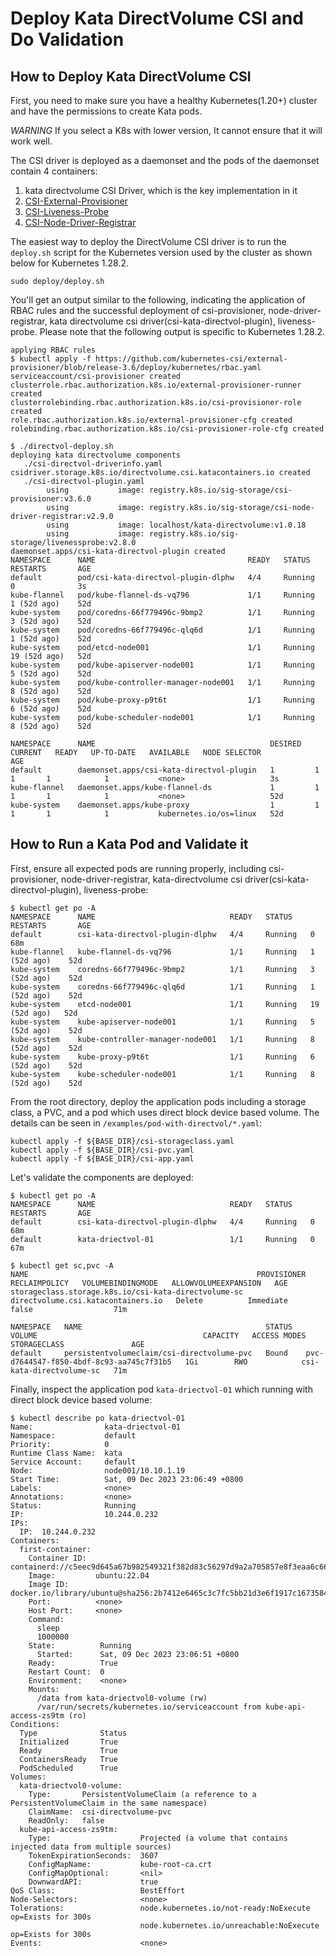 # Deploy Kata DirectVolume CSI and Do Validation

## How to Deploy Kata DirectVolume CSI

First, you need to make sure you have a healthy Kubernetes(1.20+) cluster and have the permissions to create Kata pods.

*WARNING* If you select a K8s with lower version, It cannot ensure that it will work well.

The CSI driver is deployed as a daemonset and the pods of the daemonset contain 4 containers:

1. kata directvolume CSI Driver, which is the key implementation in it
2. [CSI-External-Provisioner](https://github.com/kubernetes-csi/external-provisioner)
3. [CSI-Liveness-Probe](https://github.com/kubernetes-csi/livenessprobe)
4. [CSI-Node-Driver-Registrar](https://github.com/kubernetes-csi/node-driver-registrar)

The easiest way to deploy the DirectVolume CSI driver is to run the `deploy.sh` script for the Kubernetes version used by
the cluster as shown below for Kubernetes 1.28.2.

```shell
sudo deploy/deploy.sh
```

You'll get an output similar to the following, indicating the application of RBAC rules and the successful deployment of csi-provisioner, node-driver-registrar, kata directvolume csi driver(csi-kata-directvol-plugin), liveness-probe. Please note that the following output is specific to Kubernetes 1.28.2.

```shell
applying RBAC rules
$ kubectl apply -f https://github.com/kubernetes-csi/external-provisioner/blob/release-3.6/deploy/kubernetes/rbac.yaml
serviceaccount/csi-provisioner created
clusterrole.rbac.authorization.k8s.io/external-provisioner-runner created
clusterrolebinding.rbac.authorization.k8s.io/csi-provisioner-role created
role.rbac.authorization.k8s.io/external-provisioner-cfg created
rolebinding.rbac.authorization.k8s.io/csi-provisioner-role-cfg created

$ ./directvol-deploy.sh 
deploying kata directvolume components
   ./csi-directvol-driverinfo.yaml
csidriver.storage.k8s.io/directvolume.csi.katacontainers.io created
   ./csi-directvol-plugin.yaml
        using           image: registry.k8s.io/sig-storage/csi-provisioner:v3.6.0
        using           image: registry.k8s.io/sig-storage/csi-node-driver-registrar:v2.9.0
        using           image: localhost/kata-directvolume:v1.0.18
        using           image: registry.k8s.io/sig-storage/livenessprobe:v2.8.0
daemonset.apps/csi-kata-directvol-plugin created
NAMESPACE      NAME                                  READY   STATUS    RESTARTS       AGE
default        pod/csi-kata-directvol-plugin-dlphw   4/4     Running   0              3s
kube-flannel   pod/kube-flannel-ds-vq796             1/1     Running   1 (52d ago)    52d
kube-system    pod/coredns-66f779496c-9bmp2          1/1     Running   3 (52d ago)    52d
kube-system    pod/coredns-66f779496c-qlq6d          1/1     Running   1 (52d ago)    52d
kube-system    pod/etcd-node001                      1/1     Running   19 (52d ago)   52d
kube-system    pod/kube-apiserver-node001            1/1     Running   5 (52d ago)    52d
kube-system    pod/kube-controller-manager-node001   1/1     Running   8 (52d ago)    52d
kube-system    pod/kube-proxy-p9t6t                  1/1     Running   6 (52d ago)    52d
kube-system    pod/kube-scheduler-node001            1/1     Running   8 (52d ago)    52d

NAMESPACE      NAME                                       DESIRED   CURRENT   READY   UP-TO-DATE   AVAILABLE   NODE SELECTOR            AGE
default        daemonset.apps/csi-kata-directvol-plugin   1         1         1       1            1           <none>                   3s
kube-flannel   daemonset.apps/kube-flannel-ds             1         1         1       1            1           <none>                   52d
kube-system    daemonset.apps/kube-proxy                  1         1         1       1            1           kubernetes.io/os=linux   52d
```


## How to Run a Kata Pod and Validate it


First, ensure all expected pods are running properly, including csi-provisioner, node-driver-registrar, kata-directvolume csi driver(csi-kata-directvol-plugin), liveness-probe:

```shell
$ kubectl get po -A
NAMESPACE      NAME                              READY   STATUS    RESTARTS       AGE
default        csi-kata-directvol-plugin-dlphw   4/4     Running   0              68m
kube-flannel   kube-flannel-ds-vq796             1/1     Running   1 (52d ago)    52d
kube-system    coredns-66f779496c-9bmp2          1/1     Running   3 (52d ago)    52d
kube-system    coredns-66f779496c-qlq6d          1/1     Running   1 (52d ago)    52d
kube-system    etcd-node001                      1/1     Running   19 (52d ago)   52d
kube-system    kube-apiserver-node001            1/1     Running   5 (52d ago)    52d
kube-system    kube-controller-manager-node001   1/1     Running   8 (52d ago)    52d
kube-system    kube-proxy-p9t6t                  1/1     Running   6 (52d ago)    52d
kube-system    kube-scheduler-node001            1/1     Running   8 (52d ago)    52d
```

From the root directory, deploy the application pods including a storage class, a PVC, and a pod which uses direct block device based volume. The details can be seen in  `/examples/pod-with-directvol/*.yaml`:

```shell
kubectl apply -f ${BASE_DIR}/csi-storageclass.yaml
kubectl apply -f ${BASE_DIR}/csi-pvc.yaml 
kubectl apply -f ${BASE_DIR}/csi-app.yaml
```

Let's validate the components are deployed:

```shell
$ kubectl get po -A
NAMESPACE      NAME                              READY   STATUS    RESTARTS       AGE
default        csi-kata-directvol-plugin-dlphw   4/4     Running   0              68m
default        kata-driectvol-01                 1/1     Running   0              67m

$ kubectl get sc,pvc -A
NAME                                                   PROVISIONER                          RECLAIMPOLICY   VOLUMEBINDINGMODE   ALLOWVOLUMEEXPANSION   AGE
storageclass.storage.k8s.io/csi-kata-directvolume-sc   directvolume.csi.katacontainers.io   Delete          Immediate           false                  71m

NAMESPACE   NAME                                         STATUS   VOLUME                                     CAPACITY   ACCESS MODES   STORAGECLASS               AGE
default     persistentvolumeclaim/csi-directvolume-pvc   Bound    pvc-d7644547-f850-4bdf-8c93-aa745c7f31b5   1Gi        RWO            csi-kata-directvolume-sc   71m

```

Finally, inspect the application pod `kata-driectvol-01`  which running with direct block device based volume:

```shell
$ kubectl describe po kata-driectvol-01 
Name:                kata-driectvol-01
Namespace:           default
Priority:            0
Runtime Class Name:  kata
Service Account:     default
Node:                node001/10.10.1.19
Start Time:          Sat, 09 Dec 2023 23:06:49 +0800
Labels:              <none>
Annotations:         <none>
Status:              Running
IP:                  10.244.0.232
IPs:
  IP:  10.244.0.232
Containers:
  first-container:
    Container ID:  containerd://c5eec9d645a67b982549321f382d83c56297d9a2a705857e8f3eaa6c6676908e
    Image:         ubuntu:22.04
    Image ID:      docker.io/library/ubuntu@sha256:2b7412e6465c3c7fc5bb21d3e6f1917c167358449fecac8176c6e496e5c1f05f
    Port:          <none>
    Host Port:     <none>
    Command:
      sleep
      1000000
    State:          Running
      Started:      Sat, 09 Dec 2023 23:06:51 +0800
    Ready:          True
    Restart Count:  0
    Environment:    <none>
    Mounts:
      /data from kata-driectvol0-volume (rw)
      /var/run/secrets/kubernetes.io/serviceaccount from kube-api-access-zs9tm (ro)
Conditions:
  Type              Status
  Initialized       True 
  Ready             True 
  ContainersReady   True 
  PodScheduled      True 
Volumes:
  kata-driectvol0-volume:
    Type:       PersistentVolumeClaim (a reference to a PersistentVolumeClaim in the same namespace)
    ClaimName:  csi-directvolume-pvc
    ReadOnly:   false
  kube-api-access-zs9tm:
    Type:                    Projected (a volume that contains injected data from multiple sources)
    TokenExpirationSeconds:  3607
    ConfigMapName:           kube-root-ca.crt
    ConfigMapOptional:       <nil>
    DownwardAPI:             true
QoS Class:                   BestEffort
Node-Selectors:              <none>
Tolerations:                 node.kubernetes.io/not-ready:NoExecute op=Exists for 300s
                             node.kubernetes.io/unreachable:NoExecute op=Exists for 300s
Events:                      <none>

```
